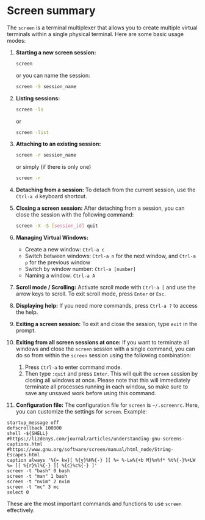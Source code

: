 # Screen summary

The `screen` is a terminal multiplexer that allows you to create multiple virtual terminals within a single physical terminal. Here are some basic usage modes:

1. **Starting a new screen session:**
   ```sh
   screen
   ```
   or you can name the session:
   ```sh
   screen -S session_name
   ```

2. **Listing sessions:**
   ```sh
   screen -ls
   ```
   or
   ```sh
   screen -list
   ```

3. **Attaching to an existing session:**
   ```sh
   screen -r session_name
   ```
   or simply (if there is only one)
   ```sh
   screen -r
   ```

5. **Detaching from a session:**
   To detach from the current session, use the `Ctrl-a d` keyboard shortcut.

6. **Closing a screen session:**
   After detaching from a session, you can close the session with the following command:
   ```sh
   screen -X -S [session_id] quit
   ```

7. **Managing Virtual Windows:**
   - Create a new window: `Ctrl-a c`
   - Switch between windows: `Ctrl-a n` for the next window, and `Ctrl-a p` for the previous window
   - Switch by window number: `Ctrl-a [number]`
   - Naming a window: `Ctrl-a A`

8. **Scroll mode / Scrolling:**
   Activate scroll mode with `Ctrl-a [` and use the arrow keys to scroll. To exit scroll mode, press `Enter` or `Esc`.

9. **Displaying help:**
   If you need more commands, press `Ctrl-a ?` to access the help.

10. **Exiting a screen session:**
   To exit and close the session, type `exit` in the prompt.

11. **Exiting from all screen sessions at once:**
   If you want to terminate all windows and close the `screen` session with a single command, you can do so from within the `screen` session using the following combination:
      1. Press `Ctrl-a` to enter command mode.
      2. Then type `:quit` and press `Enter`.
   This will quit the `screen` session by closing all windows at once. Please note that this will immediately terminate all processes running in each window, so make sure to save any unsaved work before using this command.

12. **Configuration file:**
   The configuration file for `screen` is `~/.screenrc`. Here, you can customize the settings for `screen`.
   Example:
   ```text
   startup_message off
   defscrollback 100000
   shell -${SHELL}
   #https://lizdenys.com/journal/articles/understanding-gnu-screens-captions.html
   #https://www.gnu.org/software/screen/manual/html_node/String-Escapes.html
   caption always '%{= kw}[ %{y}%H%{-} ][ %= %-Lw%{+b M}%n%f* %t%{-}%+LW %= ][ %{r}%l%{-} ][ %{c}%c%{-} ]'
   screen -t "bash" 0 bash
   screen -t "man" 1 bash
   screen -t "nvim" 2 nvim
   screen -t "mc" 3 mc
   select 0
   ```

These are the most important commands and functions to use `screen` effectively.
